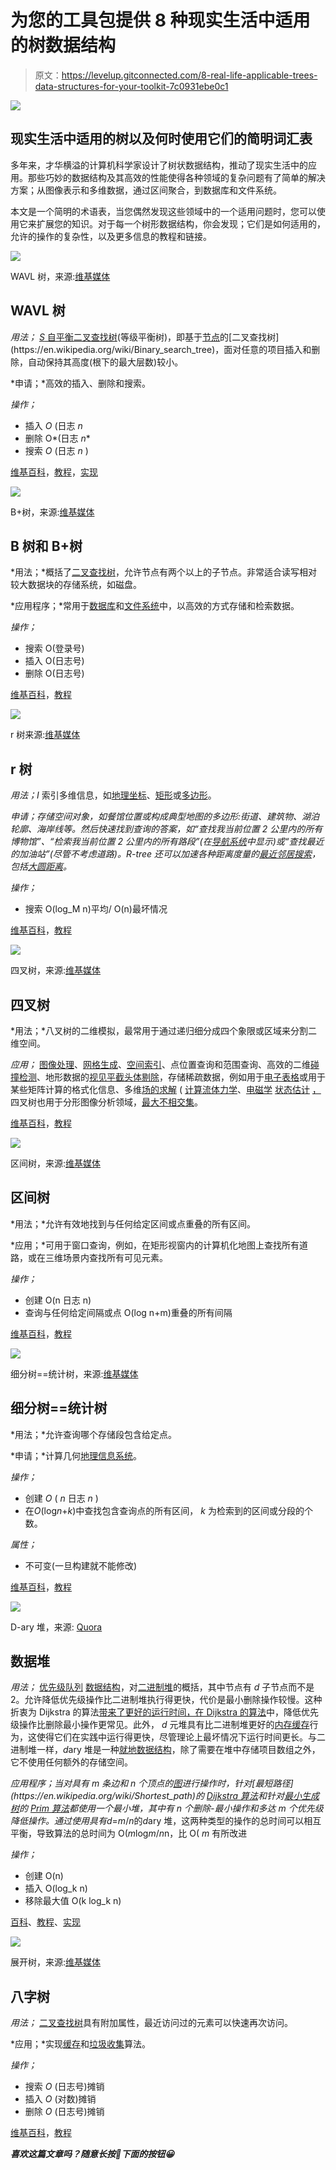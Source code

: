 # 为您的工具包提供 8 种现实生活中适用的树数据结构

> 原文：<https://levelup.gitconnected.com/8-real-life-applicable-trees-data-structures-for-your-toolkit-7c0931ebe0c1>

![](img/38353e3d512bf374aa066d3aff27c365.png)

## 现实生活中适用的树以及何时使用它们的简明词汇表

多年来，才华横溢的计算机科学家设计了树状数据结构，推动了现实生活中的应用。那些巧妙的数据结构及其高效的性能使得各种领域的复杂问题有了简单的解决方案；从图像表示和多维数据，通过区间聚合，到数据库和文件系统。

本文是一个简明的术语表，当您偶然发现这些领域中的一个适用问题时，您可以使用它来扩展您的知识。对于每一个树形数据结构，你会发现；它们是如何适用的，允许的操作的复杂性，以及更多信息的教程和链接。

![](img/c36835e7a7b5912e3a5ee1613c51bc42.png)

WAVL 树，来源:[维基媒体](https://he.wikipedia.org/wiki/%D7%A7%D7%95%D7%91%D7%A5:Wavl_tree.png)

## WAVL 树

*用法；* [*S* 自平衡二叉查找树](https://en.wikipedia.org/wiki/Self-balancing_binary_search_tree)(等级平衡树)，即基于[节点](https://en.wikipedia.org/wiki/Node_(computer_science))的[二叉查找树](https://en.wikipedia.org/wiki/Binary_search_tree)，面对任意的项目插入和删除，自动保持其高度(根下的最大层数)较小。

*申请；*高效的插入、删除和搜索。

*操作；*

*   插入 *O* (日志 *n*
*   删除 O*(日志 *n**
*   搜索 *O* (日志 *n* )

[维基百科](https://en.wikipedia.org/wiki/WAVL_tree)，[教程](https://www.youtube.com/watch?v=gYvil__LOpM)，[实现](https://github.com/AvivYaniv/Data-Structures/blob/master/1/Code/WAVLTree.java)

![](img/fb2beed1c0238f541e80d2e0276e617f.png)

B+树，来源:[维基媒体](https://en.wikipedia.org/wiki/File:Bplustree.png)

## B 树和 B+树

*用法；*概括了[二叉查找树](https://en.wikipedia.org/wiki/Binary_search_tree)，允许节点有两个以上的子节点。非常适合读写相对较大数据块的存储系统，如磁盘。

*应用程序；*常用于[数据库](https://en.wikipedia.org/wiki/Database)和[文件系统](https://en.wikipedia.org/wiki/File_system)中，以高效的方式存储和检索数据。

*操作；*

*   搜索 O(登录号)
*   插入 O(日志号)
*   删除 O(日志号)

[维基百科](https://en.wikipedia.org/wiki/B-tree)，[教程](https://www.youtube.com/watch?v=aZjYr87r1b8)

![](img/8268c2361f4bccb2e28b0d7e429f4349.png)

r 树来源:[维基媒体](https://he.wikipedia.org/wiki/%D7%A2%D7%A5_R#/media/%D7%A7%D7%95%D7%91%D7%A5:R-tree.svg)

## r 树

*用法；I* 索引多维信息，如[地理坐标](https://en.wikipedia.org/wiki/Geographic_coordinate_system)、[矩形](https://en.wikipedia.org/wiki/Rectangle)或[多边形](https://en.wikipedia.org/wiki/Polygon)。

*申请；存储空间对象，如餐馆位置或构成典型地图的多边形:街道、建筑物、湖泊轮廓、海岸线等。然后快速找到查询的答案，如“查找我当前位置 2 公里内的所有博物馆”、“检索我当前位置 2 公里内的所有路段”(在[导航系统](https://en.wikipedia.org/wiki/Navigation_system)中显示)或“查找最近的加油站”(尽管不考虑道路)。R-tree 还可以加速各种距离度量的[最近邻居搜索](https://en.wikipedia.org/wiki/Nearest_neighbor_search)，包括[大圆距离](https://en.wikipedia.org/wiki/Great-circle_distance)。*

*操作；*

*   搜索 O(log_M n)平均/ O(n)最坏情况

[维基百科](https://en.wikipedia.org/wiki/R-tree)，[教程](https://www.youtube.com/watch?v=39GuS7c4uZI)

![](img/ea967f152065579a7497a8380399489f.png)

四叉树，来源:[维基媒体](https://en.wikipedia.org/wiki/File:Quad_tree_bitmap.svg)

## 四叉树

*用法；*八叉树的二维模拟，最常用于通过递归细分成四个象限或区域来分割二维空间。

*应用；* [图像处理](https://en.wikipedia.org/wiki/Quadtree#Image_processing_using_quadtrees)、[网格生成](https://en.wikipedia.org/wiki/Quadtree#Mesh_generation_using_quadtrees)、[空间索引](https://en.wikipedia.org/wiki/Spatial_index)、点位置查询和范围查询、高效的二维[碰撞检测](https://en.wikipedia.org/wiki/Collision_detection)、地形数据的[视见平截头体剔除](https://en.wikipedia.org/wiki/Hidden_face_removal#Viewing_frustum_culling)，存储稀疏数据，例如用于[电子表格](https://en.wikipedia.org/wiki/Spreadsheet)或用于某些矩阵计算的格式化信息、多维[场的求解](https://en.wikipedia.org/wiki/Field_(physics)) ( [计算流体力学](https://en.wikipedia.org/wiki/Computational_fluid_dynamics)、[电磁学](https://en.wikipedia.org/wiki/Electromagnetism) [状态估计](https://en.wikipedia.org/wiki/State_estimation) [，](https://en.wikipedia.org/wiki/Quadtree#cite_note-14)四叉树也用于分形图像分析领域，[最大不相交集](https://en.wikipedia.org/wiki/Maximum_disjoint_set#Fat_objects_with_arbitrary_sizes:_PTAS)。

[维基百科](https://en.wikipedia.org/wiki/Quadtree)，[教程](https://www.youtube.com/watch?v=jxbDYxm-pXg)

![](img/8a2ad30d99f4ab1facbfe136092ea3d9.png)

区间树，来源:[维基媒体](https://en.wikipedia.org/wiki/File:Example_of_augmented_tree_with_low_value_as_the_key_and_maximum_high_as_extra_annotation.png)

## 区间树

*用法；*允许有效地找到与任何给定区间或点重叠的所有区间。

*应用；*可用于窗口查询，例如，在矩形视窗内的计算机化地图上查找所有道路，或在三维场景内查找所有可见元素。

*操作；*

*   创建 O(n 日志 n)
*   查询与任何给定间隔或点 O(log n+m)重叠的所有间隔

[维基百科](https://en.wikipedia.org/wiki/Interval_tree)，[教程](https://www.youtube.com/watch?v=q0QOYtSsTg4)

![](img/a4ba7782b617a08ef7e247c7479b51c8.png)

细分树==统计树，来源:[维基媒体](https://en.wikipedia.org/wiki/File:Segment_tree.svg)

## 细分树==统计树

*用法；*允许查询哪个存储段包含给定点。

*申请；*计算几何[地理信息系统](https://en.wikipedia.org/wiki/Geographic_information_systems)。

*操作；*

*   创建 *O* ( *n* 日志 *n* )
*   在*O*(log*n*+*k*)中查找包含查询点的所有区间， *k* 为检索到的区间或分段的个数。

*属性；*

*   不可变(一旦构建就不能修改)

[维基百科](https://en.wikipedia.org/wiki/Segment_tree)，[教程](https://www.youtube.com/watch?v=Ic7OO3Uw6J0)

![](img/0a2ab73f50e543f3e1119649f07c168f.png)

D-ary 堆，来源: [Quora](https://www.quora.com/What-is-a-d-heap-data-structure)

## 数据堆

*用法；* [优先级队列](https://en.wikipedia.org/wiki/Priority_queue) [数据结构](https://en.wikipedia.org/wiki/Data_structure)，对[二进制堆](https://en.wikipedia.org/wiki/Binary_heap)的概括，其中节点有 *d* 子节点而不是 2。允许降低优先级操作比二进制堆执行得更快，代价是最小删除操作较慢。这种折衷为 Dijkstra 的算法[带来了更好的运行时间，在 Dijkstra 的算法](https://en.wikipedia.org/wiki/Dijkstra%27s_algorithm)中，降低优先级操作比删除最小操作更常见。此外， *d* 元堆具有比二进制堆更好的[内存缓存](https://en.wikipedia.org/wiki/Memory_cache)行为，这使得它们在实践中运行得更快，尽管理论上最坏情况下运行时间更长。与二进制堆一样，*d*ary 堆是一种[就地数据结构](https://en.wikipedia.org/wiki/In-place_algorithm)，除了需要在堆中存储项目数组之外，它不使用任何额外的存储空间。

*应用程序；*当对具有 *m* 条边和 *n* 个顶点的[图](https://en.wikipedia.org/wiki/Graph_(discrete_mathematics))进行操作时，针对[最短路径](https://en.wikipedia.org/wiki/Shortest_path)的 [Dijkstra 算法](https://en.wikipedia.org/wiki/Dijkstra%27s_algorithm)和针对[最小生成树](https://en.wikipedia.org/wiki/Minimum_spanning_tree)的 [Prim 算法](https://en.wikipedia.org/wiki/Prim%27s_algorithm)都使用一个最小堆，其中有 *n 个*删除-最小操作和多达 *m 个*优先级降低操作。通过使用具有*d*=*m*/*n*的*d*ary 堆，这两种类型的操作的总时间可以相互平衡，导致算法的总时间为 O(*m*log*m*/*n*n，比 O( *m* 有所改进

*操作；*

*   创建 O(n)
*   插入 O(log_k n)
*   移除最大值 O(k log_k n)

[百科](https://en.wikipedia.org/wiki/D-ary_heap)、[教程](https://www.youtube.com/watch?v=jiR8SLAOglw)、[实现](https://github.com/AvivYaniv/Data-Structures/tree/master/2/Code)

![](img/f1c21458310f12cf038e704dc2ce35fd.png)

展开树，来源:[维基媒体](https://en.wikipedia.org/wiki/Splay_tree#/media/File:Zigzag.gif)

## 八字树

*用法；* [二叉查找树](https://en.wikipedia.org/wiki/Binary_search_tree)具有附加属性，最近访问过的元素可以快速再次访问。

*应用；*实现[缓存](https://en.wikipedia.org/wiki/Cache_(computing))和[垃圾收集](https://en.wikipedia.org/wiki/Garbage_collection_(computer_science))算法。

*操作；*

*   搜索 *O* (日志号)摊销
*   插入 *O* (对数)摊销
*   删除 *O* (日志号)摊销

[维基百科](https://en.wikipedia.org/wiki/Splay_tree)，[教程](https://www.youtube.com/watch?v=IBY4NtxmGg8)

***喜欢这篇文章吗？随意长按👏下面的按钮😀***